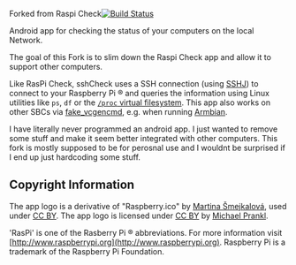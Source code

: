 Forked from Raspi Check[![Build Status](https://travis-ci.org/eidottermihi/rpicheck.svg?branch=master)](https://travis-ci.org/eidottermihi/rpicheck)



Android app for checking the status of your computers on the local Network.

The goal of this Fork is to slim down the Raspi Check app and allow it to support other computers.

Like RasPi Check, sshCheck uses a SSH connection (using [SSHJ](https://github.com/hierynomus/sshj)) to connect to your Raspberry Pi ® and queries the information using Linux utilities like `ps`, `df` or the [`/proc` virtual filesystem](https://www.tldp.org/LDP/Linux-Filesystem-Hierarchy/html/proc.html). This app also works on other SBCs via [fake_vcgencmd](https://github.com/clach04/fake_vcgencmd), e.g. when running [Armbian](https://www.armbian.com).


I have literally never programmed an android app. I just wanted to remove some stuff and make it seem better integrated with other computers. 
This fork is mostly supposed to be for perosnal use and I wouldnt be surprised if I end up just hardcoding some stuff.

Copyright Information
------------
The app logo is a derivative of "Raspberry.ico" by [Martina Šmejkalová](http://www.sireasgallery.com/), used under [CC BY](http://creativecommons.org/licenses/by/2.0/). The app logo is licensed under [CC BY](http://creativecommons.org/licenses/by/2.0/) by [Michael Prankl](https://github.com/eidottermihi).

'RasPi' is one of the Rasberry Pi ® abbreviations. For more information visit [http://www.raspberrypi.org](http://www.raspberrypi.org). Raspberry Pi is a trademark of the Raspberry Pi Foundation.
